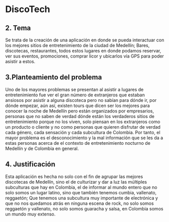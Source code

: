 # DiscoTech

## 2. Tema
Se trata de la creación de una aplicación en donde se pueda interactuar con los mejores sitios de entretenimiento de la ciudad de Medellín; Bares, discotecas, restaurantes, todos estos lugares en donde podamos reservar, ver sus eventos, promociones, comprar licor y ubicarlos vía GPS para poder asistir a estos.

## 3.Planteamiento del problema
Uno de los mayores problemas se presentan al asistir a lugares de entretenimiento  fue ver el gran número de extranjeros que estaban ansiosos por asistir a alguna discoteca pero no sabían para dónde ir, por dónde empezar, aún así, existen tours que dicen ser los mejores para conocer la noche de Medellín pero están organizados por empresarios, personas que no saben de verdad dónde están los verdaderos sitios de entretenimiento porque no los viven, solo piensan en los extranjeros como un producto o cliente y no como personas que quieren disfrutar de verdad cada género, cada sensación y cada subcultura de Colombia. Por tanto, el mayor problema es el desconocimiento y la mal información que se les da a estas personas acerca de el contexto de entretenimiento nocturno de Medellín y de Colombia en general.

## 4. Justificación
Esta aplicación es hecha no solo con el fin de agrupar las mejores discotecas de Medellín, sino el de culturizar y dar a luz las múltiples subculturas que hay en Colombia, el de informar al mundo entero que no solo somos un lugar latino, sino que también tenemos cumbia, vallenato, reggaetón; Que tenemos una subcultura muy importante de electrónica y que no nos quedamos atrás en ninguna escena de rock, no solo somos reggaetón y vallenato, no solo somos guaracha y salsa, en Colombia somos un mundo muy extenso.

